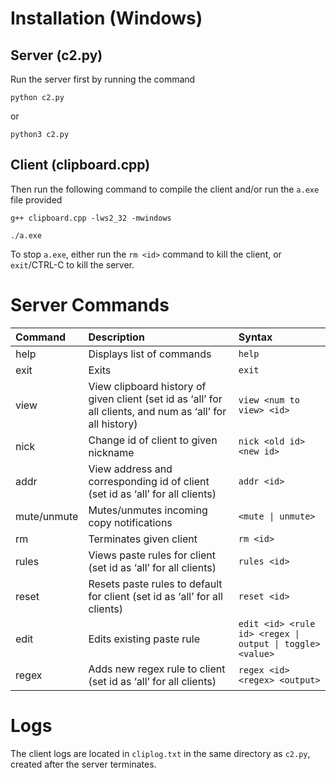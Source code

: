 # Installation (Windows)

## Server (c2.py)
Run the server first by running the command

```
python c2.py
```
or

```
python3 c2.py
```

## Client (clipboard.cpp)
Then run the following command to compile the client and/or run the `a.exe` file provided

```
g++ clipboard.cpp -lws2_32 -mwindows
```
```
./a.exe
```

To stop `a.exe`, either run the `rm <id>` command to kill the client, or `exit`/CTRL-C to kill the server.

# Server Commands

| Command |  Description  | Syntax |
|:--|:---|:--------- |
| help   | Displays list of commands | `help` |
| exit   | Exits  | `exit` |
| view   | View clipboard history of given client (set id as ‘all’ for all clients, and num as ‘all’ for all history) | `view <num to view> <id>` |
| nick   | Change id of client to given nickname | `nick <old id> <new id>` |
| addr   | View address and corresponding id of client (set id as ‘all’ for all clients)  | `addr <id>` |
| mute/unmute   | Mutes/unmutes incoming copy notifications | `<mute \| unmute>` |
| rm   | Terminates given client | `rm <id>` |
| rules   | Views paste rules for client (set id as ‘all’ for all clients) | `rules <id>` |
| reset    | Resets paste rules to default for client (set id as ‘all’ for all clients) | `reset <id>` |
| edit   | Edits existing paste rule | `edit <id> <rule id> <regex \| output \| toggle> <value>` |
| regex   | Adds new regex rule to client (set id as ‘all’ for all clients) | `regex <id> <regex> <output>` |

# Logs
The client logs are located in `cliplog.txt` in the same directory as `c2.py`, created after the server terminates.
